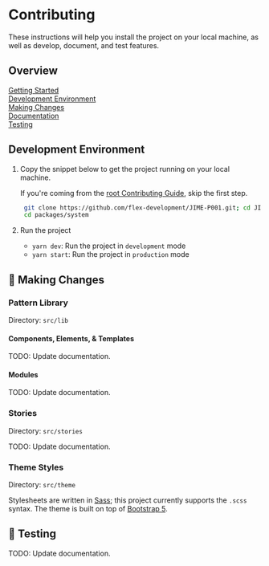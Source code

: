 # Contributing

These instructions will help you install the project on your local machine, as well as develop, document, and test features.

## Overview

[Getting Started](../../../docs/CONTRIBUTING.md)  
[Development Environment](#development-environment)  
[Making Changes](#making-changes)  
[Documentation](../../../docs/CONTRIBUTING.md#documentation)  
[Testing](#testing)

## Development Environment

1. Copy the snippet below to get the project running on your local machine.

   If you're coming from the [root Contributing Guide](../../../docs/CONTRIBUTING.md), skip the first step.

   ```zsh
    git clone https://github.com/flex-development/JIME-P001.git; cd JIME-P001; yarn
    cd packages/system
   ```

2. Run the project

   - `yarn dev`: Run the project in `development` mode
   - `yarn start`: Run the project in `production` mode

## 🚧 Making Changes

### Pattern Library

Directory: `src/lib`

#### Components, Elements, & Templates

TODO: Update documentation.

#### Modules

TODO: Update documentation.

### Stories

Directory: `src/stories`

TODO: Update documentation.

### Theme Styles

Directory: `src/theme`

Stylesheets are written in [Sass](https://sass-lang.com/); this project currently supports the `.scss` syntax. The theme is built on top of [Bootstrap 5](https://v5.getbootstrap.com/).

## 🚧 Testing

TODO: Update documentation.
